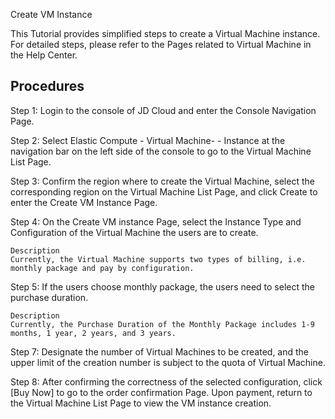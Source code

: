 Create VM Instance

This Tutorial provides simplified steps to create a Virtual Machine instance. For detailed steps, please refer to the Pages related to Virtual Machine in the Help Center.

## Procedures
Step 1: Login to the console of JD Cloud and enter the Console Navigation Page.

Step 2: Select Elastic Compute - Virtual Machine- - Instance at the navigation bar on the left side of the console to go to the Virtual Machine List Page.

Step 3: Confirm the region where to create the Virtual Machine, select the corresponding region on the Virtual Machine List Page, and click Create to enter the Create VM Instance Page.

Step 4: On the Create VM instance Page, select the Instance Type and Configuration of the Virtual Machine the users are to create.

	Description
	Currently, the Virtual Machine supports two types of billing, i.e. monthly package and pay by configuration.

Step 5: If the users choose monthly package, the users need to select the purchase duration.

	Description
	Currently, the Purchase Duration of the Monthly Package includes 1-9 months, 1 year, 2 years, and 3 years.

Step 7: Designate the number of Virtual Machines to be created, and the upper limit of the creation number is subject to the quota of Virtual Machine.

Step 8: After confirming the correctness of the selected configuration, click [Buy Now] to go to the order confirmation Page. Upon payment, return to the Virtual Machine List Page to view the VM instance creation.


